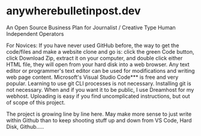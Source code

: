 # anywherebulletinpost.dev
An Open Source Business Plan for Journalist / Creative Type Human Independent Operators

For Novices: If you have never used GitHub before, the way to get the code/files and make a website clone and go is: click the green Code button, click Download Zip, extract it on your computer, and double click either HTML file, they will open from your hard disk into a web browser. Any text editor or programmer's text editor can be used for modifications and writing web page content. Microsoft's Visual Studio Code*** is free and very popular. Learning to use git CLI processes is not necessary. Installing git is not necessary. When and if you want it to be public, I use Dreamhost for my webhost. Uploading is easy if you find uncomplicated instructions, but out of scope of this project.

The project is growing line by line here. May make more sense to just write within Github than to keep shooting stuff up and down from VS Code, Hard Disk, Github.....
